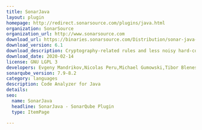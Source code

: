 ```yaml
---
title: SonarJava
layout: plugin
homepage: http://redirect.sonarsource.com/plugins/java.html
organization: SonarSource
organization_url: http://www.sonarsource.com
download_url: https://binaries.sonarsource.com/Distribution/sonar-java-plugin/sonar-java-plugin-6.1.0.20866.jar
download_version: 6.1
download_description: Cryptography-related rules and less noisy hard-coded credentials one (S2068) 
download_date: 2020-02-14
license: GNU LGPL 3
developers: Evgeny Mandrikov,Nicolas Peru,Michael Gumowski,Tibor Blenessy
sonarqube_version: 7.9-8.2
category: languages
description: Code Analyzer for Java
details: 
seo: 
  name: SonarJava
  headline: SonarJava - SonarQube Plugin
  type: ItemPage

---
```

